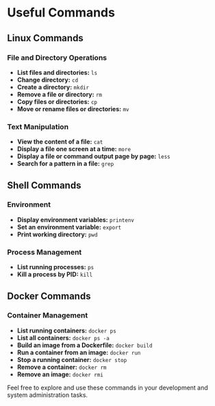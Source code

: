 # Useful Commands

## Linux Commands

### File and Directory Operations

- **List files and directories:** `ls`
- **Change directory:** `cd`
- **Create a directory:** `mkdir`
- **Remove a file or directory:** `rm`
- **Copy files or directories:** `cp`
- **Move or rename files or directories:** `mv`

### Text Manipulation

- **View the content of a file:** `cat`
- **Display a file one screen at a time:** `more`
- **Display a file or command output page by page:** `less`
- **Search for a pattern in a file:** `grep`

## Shell Commands

### Environment

- **Display environment variables:** `printenv`
- **Set an environment variable:** `export`
- **Print working directory:** `pwd`

### Process Management

- **List running processes:** `ps`
- **Kill a process by PID:** `kill`

## Docker Commands

### Container Management

- **List running containers:** `docker ps`
- **List all containers:** `docker ps -a`
- **Build an image from a Dockerfile:** `docker build`
- **Run a container from an image:** `docker run`
- **Stop a running container:** `docker stop`
- **Remove a container:** `docker rm`
- **Remove an image:** `docker rmi`

Feel free to explore and use these commands in your development and system administration tasks.
